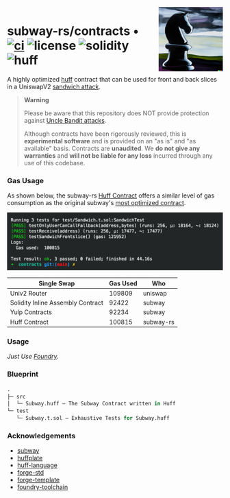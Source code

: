 <img align="right" width="150" height="150" top="100" src="./assets/plate.png">

# subway-rs/contracts • [![ci](https://github.com/abigger87/subway-rs/actions/workflows/ci.yaml/badge.svg)](https://github.com/abigger87/subway-rs/actions/workflows/ci.yaml) ![license](https://img.shields.io/badge/License-MIT-green.svg?label=license) ![solidity](https://img.shields.io/badge/solidity-^0.8.15-lightgrey) ![huff](https://img.shields.io/badge/huff-0.3.0-8b6c5c)


A highly optimized [huff](https://github.com/huff-language) contract that can be used for front and back slices in a UniswapV2 [sandwich attack](https://medium.com/coinmonks/defi-sandwich-attack-explain-776f6f43b2fd).


> **Warning**
>
> Please be aware that this repository does NOT provide protection against [Uncle Bandit attacks](https://twitter.com/bertcmiller/status/1385294417091760134).
>
> Although contracts have been rigorously reviewed, this is **experimental software** and is provided on an "as is" and "as available" basis. Contracts are **unaudited**.
> We **do not give any warranties** and **will not be liable for any loss** incurred through any use of this codebase.


### Gas Usage

As shown below, the subway-rs [Huff Contract](./src/Sandwich.huff) offers a similar level of gas consumption as the original subway's [most optimized contract](https://github.com/libevm/subway/blob/master/contracts/src/Sandwich.yulp).

![](./assets/gas.png)

| Single Swap                       | Gas Used | Who        |
| --------------------------------- | -------- | ---------- |
| Univ2 Router                      | 109809   | uniswap    |
| Solidity Inline Assembly Contract | 92422    | subway     |
| Yulp Contracts                    | 92234    | subway     |
| Huff Contract                     | 100815   | subway-rs  |


### Usage

_Just Use [Foundry](https://getfoundry.sh)._


### Blueprint

```ml
.
├─ src
│  └─ Subway.huff — The Subway Contract written in Huff
└─ test
   └─ Subway.t.sol — Exhaustive Tests for Subway.huff
```


### Acknowledgements

- [subway](https://github.com/libevm/subway)
- [huffplate](https://github.com/abigger87/huffplate)
- [huff-language](https://github.com/huff-language)
- [forge-std](https://github.com/brockelmore/forge-std)
- [forge-template](https://github.com/foundry-rs/forge-template)
- [foundry-toolchain](https://github.com/foundry-rs/foundry-toolchain)
